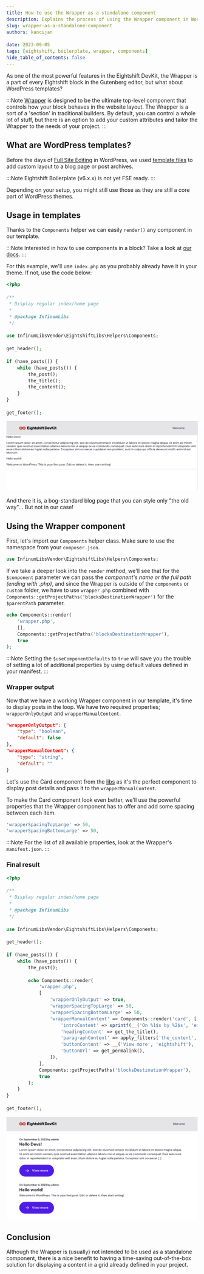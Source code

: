 ```yaml
---
title: How to use the Wrapper as a standalone component
description: Explains the process of using the Wrapper component in WordPress templates.
slug: wrapper-as-a-standalone-component
authors: kancijan

date: 2023-09-05
tags: [eightshift, boilerplate, wrapper, components]
hide_table_of_contents: false
---
```


As one of the most powerful features in the Eightshift DevKit, the Wrapper is a part of every Eightshift block in the Gutenberg editor, but what about WordPress templates?
<!--truncate-->

:::Note
[Wrapper](https://eightshift.com/docs/basics/blocks-wrapper/) is designed to be the ultimate top-level component that controls how your block behaves in the website layout. The Wrapper is a sort of a 'section' in traditional builders. By default, you can control a whole lot of stuff, but there is an option to add your custom attributes and tailor the Wrapper to the needs of your project.
:::

## What are WordPress templates?

Before the days of [Full Site Editing](https://developer.wordpress.org/block-editor/getting-started/full-site-editing/) in WordPress, we used [template files](https://developer.wordpress.org/themes/basics/template-hierarchy/) to add custom layout to a blog page or post archives.

:::Note
Eightshift Boilerplate (v6.x.x) is not yet FSE ready.
:::

Depending on your setup, you might still use those as they are still a core part of WordPress themes.

## Usage in templates

Thanks to the `Components` helper we can easily `render()` any component in our template. 

:::Note
Interested in how to use components in a block? Take a look at [our docs](https://eightshift.com/docs/basics/blocks-component-in-block#i-have-a-component-that-i-want-to-use-manually).
:::

For this example, we'll use `index.php` as you probably already have it in your theme. If not, use the code below:

```php
<?php

/**
 * Display regular index/home page
 *
 * @package InfinumLibs
 */

use InfinumLibsVendor\EightshiftLibs\Helpers\Components;

get_header();

if (have_posts()) {
	while (have_posts()) {
		the_post();
		the_title();
		the_content();
	}
}

get_footer();
```
![No Wrapper](/img/blog/no-wrapper.png)

And there it is, a bog-standard blog page that you can style only "the old way"... But not in our case!

## Using the Wrapper component

First, let's import our `Components` helper class. Make sure to use the namespace from your `composer.json`.
```php
use InfinumLibsVendor\EightshiftLibs\Helpers\Components;
```

If we take a deeper look into the `render` method, we'll see that for the `$component` parameter we can pass the _component's name or the full path (ending with .php)_, and since the Wrapper is outside of the `components` or `custom` folder, we have to use `wrapper.php` combined with `Components::getProjectPaths('blocksDestinationWrapper')` for the `$parentPath` parameter.

```php
echo Components::render(
	'wrapper.php',
	[],
	Components::getProjectPaths('blocksDestinationWrapper'),
	true
);
```
:::Note
Setting the `$useComponentDefaults` to `true` will save you the trouble of setting a lot of additional properties by using default values defined in your manifest.
:::

### Wrapper output

Now that we have a working Wrapper component in our template, it's time to display posts in the loop.
We have two required properties; `wrapperOnlyOutput` and `wrapperManualContent`.

```json
"wrapperOnlyOutput": {
	"type": "boolean",
	"default": false
},
"wrapperManualContent": {
	"type": "string",
	"default": ""
}
```

Let's use the Card component from the [libs](https://eightshift.com/docs/additional-libraries/libs) as it's the perfect component to display post details and pass it to the `wrapperManualContent`.

To make the Card component look even better, we'll use the powerful properties that the Wrapper component has to offer and add some spacing between each item.

```php
'wrapperSpacingTopLarge' => 50,
'wrapperSpacingBottomLarge' => 50,
```

:::Note
For the list of all available properties, look at the Wrapper's `manifest.json`.
:::

### Final result

```php
<?php

/**
 * Display regular index/home page
 *
 * @package InfinumLibs
 */

use InfinumLibsVendor\EightshiftLibs\Helpers\Components;

get_header();

if (have_posts()) {
	while (have_posts()) {
		the_post();

		echo Components::render(
			'wrapper.php',
			[
				'wrapperOnlyOutput' => true,
				'wrapperSpacingTopLarge' => 50,
				'wrapperSpacingBottomLarge' => 50,
				'wrapperManualContent' => Components::render('card', [
					'introContent' => sprintf(__('On %1$s by %2$s', 'eightshift'), get_the_date(), get_the_author_meta('display_name')),
					'headingContent' => get_the_title(),
					'paragraphContent' => apply_filters('the_content', get_the_excerpt()),
					'buttonContent' => __('View more', 'eightshift'),
					'buttonUrl' => get_permalink(),
				]),
			],
			Components::getProjectPaths('blocksDestinationWrapper'),
			true
		);
	}
}

get_footer();
```
![Wrapper with content](/img/blog/wrapper-content.png)

## Conclusion

Although the Wrapper is (usually) not intended to be used as a standalone component, there is a nice benefit to having a time-saving out-of-the-box solution for displaying a content in a grid already defined in your project.
